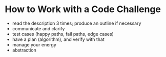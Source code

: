 # How to Work with a Code Challenge
* read the description 3 times; produce an outline if necessary
* communicate and clarify
* test cases (happy paths, fail paths, edge cases)
* have a plan (algorithm), and verify with that
* manage your energy
* abstraction